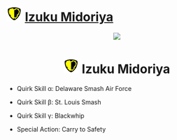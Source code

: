 # ![Image](/icons/assault.png) [Izuku Midoriya](https://ultrarumble.com/character/1)
<p align="center">
    <img src="https://ultrarumble.com/assets/Character/Ch001/GUI/Variation/T_ui_Ch001_Variation_100.png" /><br/>
    <h1 align="center"><img src="/icons/assault.png" /> Izuku Midoriya</h1>
</p>

- Quirk Skill α: Delaware Smash Air Force

- Quirk Skill β: St. Louis Smash

- Quirk Skill γ: Blackwhip

- Special Action: Carry to Safety